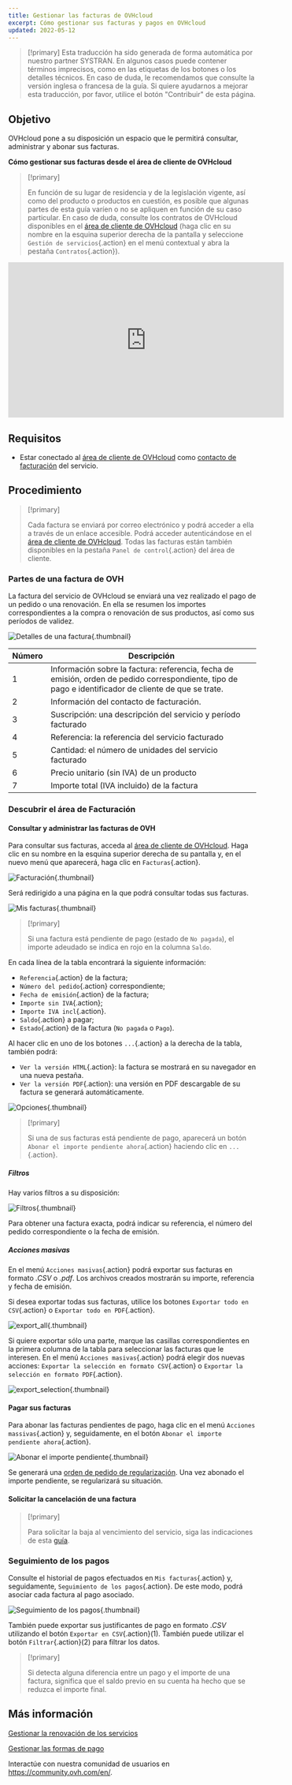 ```yaml
---
title: Gestionar las facturas de OVHcloud
excerpt: Cómo gestionar sus facturas y pagos en OVHcloud
updated: 2022-05-12
---
```


> [!primary]
> Esta traducción ha sido generada de forma automática por nuestro partner SYSTRAN. En algunos casos puede contener términos imprecisos, como en las etiquetas de los botones o los detalles técnicos. En caso de duda, le recomendamos que consulte la versión inglesa o francesa de la guía. Si quiere ayudarnos a mejorar esta traducción, por favor, utilice el botón "Contribuir" de esta página.
>

## Objetivo

OVHcloud pone a su disposición un espacio que le permitirá consultar, administrar y abonar sus facturas.

**Cómo gestionar sus facturas desde el área de cliente de OVHcloud**

> [!primary]
>
> En función de su lugar de residencia y de la legislación vigente, así como del producto o productos en cuestión, es posible que algunas partes de esta guía varíen o no se apliquen en función de su caso particular. En caso de duda, consulte los contratos de OVHcloud disponibles en el [área de cliente de OVHcloud](https://ca.ovh.com/auth/?action=gotomanager&from=https://www.ovh.com/world/&ovhSubsidiary=ws) (haga clic en su nombre en la esquina superior derecha de la pantalla y seleccione `Gestión de servicios`{.action} en el menú contextual y abra la pestaña `Contratos`{.action}).
>

<iframe width="560" height="315" src="https://www.youtube-nocookie.com/embed/iiQmopMhzik" frameborder="0" allow="accelerometer; autoplay; encrypted-media; gyroscope; picture-in-picture" allowfullscreen></iframe>

## Requisitos

- Estar conectado al [área de cliente de OVHcloud](https://ca.ovh.com/auth/?action=gotomanager&from=https://www.ovh.com/world/&ovhSubsidiary=ws) como [contacto de facturación](/pages/account_and_service_management/account_information/managing_contacts) del servicio.

## Procedimiento

> [!primary]
>
> Cada factura se enviará por correo electrónico y podrá acceder a ella a través de un enlace accesible. Podrá acceder autenticándose en el [área de cliente de OVHcloud](https://ca.ovh.com/auth/?action=gotomanager&from=https://www.ovh.com/world/&ovhSubsidiary=ws). Todas las facturas están también disponibles en la pestaña `Panel de control`{.action} del área de cliente.
>

### Partes de una factura de OVH

La factura del servicio de OVHcloud se enviará una vez realizado el pago de un pedido o una renovación. En ella se resumen los importes correspondientes a la compra o renovación de sus productos, así como sus períodos de validez.

![Detalles de una factura](images/invoice_ovh.png){.thumbnail}

|Número|Descripción|
|---|---|
|1|Información sobre la factura: referencia, fecha de emisión, orden de pedido correspondiente, tipo de pago e identificador de cliente de que se trate.|
|2|Información del contacto de facturación.|
|3|Suscripción: una descripción del servicio y período facturado|
|4|Referencia: la referencia del servicio facturado|
|5|Cantidad: el número de unidades del servicio facturado|
|6|Precio unitario (sin IVA) de un producto|
|7|Importe total (IVA incluido) de la factura|

### Descubrir el área de Facturación

#### Consultar y administrar las facturas de OVH

Para consultar sus facturas, acceda al [área de cliente de OVHcloud](https://ca.ovh.com/auth/?action=gotomanager&from=https://www.ovh.com/world/&ovhSubsidiary=ws). Haga clic en su nombre en la esquina superior derecha de su pantalla y, en el nuevo menú que aparecerá, haga clic en `Facturas`{.action}.

![Facturación](images/hubinvoices.png){.thumbnail}

Será redirigido a una página en la que podrá consultar todas sus facturas.

![Mis facturas](images/billing_section.png){.thumbnail}

> [!primary]
>
> Si una factura está pendiente de pago (estado de `No pagada`), el importe adeudado se indica en rojo en la columna `Saldo`.
>

En cada línea de la tabla encontrará la siguiente información:

- `Referencia`{.action} de la factura;
- `Número del pedido`{.action} correspondiente;
- `Fecha de emisión`{.action} de la factura;
- `Importe sin IVA`{.action};
- `Importe IVA incl`{.action}.
- `Saldo`{.action} a pagar;
- `Estado`{.action} de la factura (`No pagada` o `Pago`).

Al hacer clic en uno de los botones `...`{.action} a la derecha de la tabla, también podrá:

- `Ver la versión HTML`{.action}: la factura se mostrará en su navegador en una nueva pestaña.
- `Ver la versión PDF`{.action}: una versión en PDF descargable de su factura se generará automáticamente.

![Opciones](images/actions_choices.png){.thumbnail}

> [!primary]
>
> Si una de sus facturas está pendiente de pago, aparecerá un botón `Abonar el importe pendiente ahora`{.action} haciendo clic en `...`{.action}.
>

##### **Filtros**

Hay varios filtros a su disposición:

![Filtros](images/sort_filters.png){.thumbnail}

Para obtener una factura exacta, podrá indicar su referencia, el número del pedido correspondiente o la fecha de emisión.

##### **Acciones masivas**

En el menú `Acciones masivas`{.action} podrá exportar sus facturas en formato *.CSV* o *.pdf*. Los archivos creados mostrarán su importe, referencia y fecha de emisión.

Si desea exportar todas sus facturas, utilice los botones `Exportar todo en CSV`{.action} o `Exportar todo en PDF`{.action}.

![export_all](images/export_all.png){.thumbnail}

Si quiere exportar sólo una parte, marque las casillas correspondientes en la primera columna de la tabla para seleccionar las facturas que le interesen. En el menú `Acciones masivas`{.action} podrá elegir dos nuevas acciones: `Exportar la selección en formato CSV`{.action} o `Exportar la selección en formato PDF`{.action}.

![export_selection](images/export_selection.png){.thumbnail}

#### Pagar sus facturas <a name="pay-bills"></a>

Para abonar las facturas pendientes de pago, haga clic en el menú `Acciones massivas`{.action} y, seguidamente, en el botón `Abonar el importe pendiente ahora`{.action}.

![Abonar el importe pendiente](images/pay_debt.png){.thumbnail}

Se generará una [orden de pedido de regularización](/pages/account_and_service_management/managing_billing_payments_and_services/managing_ovh_orders#la-orden-de-pedido). Una vez abonado el importe pendiente, se regularizará su situación.

#### Solicitar la cancelación de una factura

> [!primary]
>
> Para solicitar la baja al vencimiento del servicio, siga las indicaciones de esta [guía](/pages/account_and_service_management/managing_billing_payments_and_services/how_to_cancel_services).
>

### Seguimiento de los pagos

Consulte el historial de pagos efectuados en `Mis facturas`{.action} y, seguidamente, `Seguimiento de los pagos`{.action}. De este modo, podrá asociar cada factura al pago asociado.

![Seguimiento de los pagos](images/payment_tracking.png){.thumbnail}

También puede exportar sus justificantes de pago en formato *.CSV* utilizando el botón `Exportar en CSV`{.action}(1). También puede utilizar el botón `Filtrar`{.action}(2) para filtrar los datos.

> [!primary]
>
> Si detecta alguna diferencia entre un pago y el importe de una factura, significa que el saldo previo en su cuenta ha hecho que se reduzca el importe final.
>

## Más información

[Gestionar la renovación de los servicios](/pages/account_and_service_management/managing_billing_payments_and_services/how_to_use_automatic_renewal)

[Gestionar las formas de pago](/pages/account_and_service_management/managing_billing_payments_and_services/manage-payment-methods)

Interactúe con nuestra comunidad de usuarios en <https://community.ovh.com/en/>.

